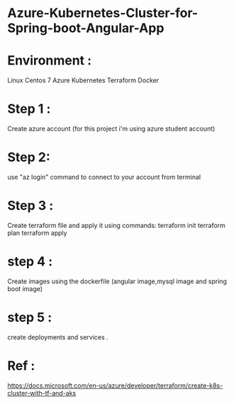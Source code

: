 # Azure-Kubernetes-Cluster-for-Spring-boot-Angular-App
# Environment :
Linux Centos 7
Azure 
Kubernetes 
Terraform 
Docker
# Step 1 :
Create azure account (for this project i'm using azure student account)
# Step 2:
use "az login" command to connect to your account from terminal 
# Step 3 :
 Create terraform file and apply it using commands:
 terraform init 
terraform plan 
terraform apply
# step 4 : 
Create images using the dockerfile (angular image,mysql image and spring boot image)
# step 5 :
create deployments and services .
# Ref :
https://docs.microsoft.com/en-us/azure/developer/terraform/create-k8s-cluster-with-tf-and-aks
